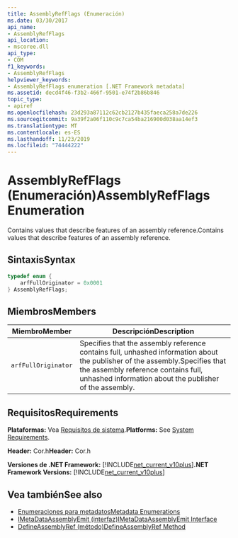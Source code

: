 ```yaml
---
title: AssemblyRefFlags (Enumeración)
ms.date: 03/30/2017
api_name:
- AssemblyRefFlags
api_location:
- mscoree.dll
api_type:
- COM
f1_keywords:
- AssemblyRefFlags
helpviewer_keywords:
- AssemblyRefFlags enumeration [.NET Framework metadata]
ms.assetid: decd4f46-f3b2-466f-9501-e74f2b86b846
topic_type:
- apiref
ms.openlocfilehash: 23d293a87112c62cb2127b435faeca258a7de226
ms.sourcegitcommit: 9a39f2a06f110c9c7ca54ba216900d038aa14ef3
ms.translationtype: MT
ms.contentlocale: es-ES
ms.lasthandoff: 11/23/2019
ms.locfileid: "74444222"
---
```

# <a name="assemblyrefflags-enumeration"></a><span data-ttu-id="808fd-102">AssemblyRefFlags (Enumeración)</span><span class="sxs-lookup"><span data-stu-id="808fd-102">AssemblyRefFlags Enumeration</span></span>
<span data-ttu-id="808fd-103">Contains values that describe features of an assembly reference.</span><span class="sxs-lookup"><span data-stu-id="808fd-103">Contains values that describe features of an assembly reference.</span></span>  
  
## <a name="syntax"></a><span data-ttu-id="808fd-104">Sintaxis</span><span class="sxs-lookup"><span data-stu-id="808fd-104">Syntax</span></span>  
  
```cpp  
typedef enum {  
    arfFullOriginator = 0x0001  
} AssemblyRefFlags;  
```  
  
## <a name="members"></a><span data-ttu-id="808fd-105">Miembros</span><span class="sxs-lookup"><span data-stu-id="808fd-105">Members</span></span>  
  
|<span data-ttu-id="808fd-106">Miembro</span><span class="sxs-lookup"><span data-stu-id="808fd-106">Member</span></span>|<span data-ttu-id="808fd-107">Descripción</span><span class="sxs-lookup"><span data-stu-id="808fd-107">Description</span></span>|  
|------------|-----------------|  
|`arfFullOriginator`|<span data-ttu-id="808fd-108">Specifies that the assembly reference contains full, unhashed information about the publisher of the assembly.</span><span class="sxs-lookup"><span data-stu-id="808fd-108">Specifies that the assembly reference contains full, unhashed information about the publisher of the assembly.</span></span>|  
  
## <a name="requirements"></a><span data-ttu-id="808fd-109">Requisitos</span><span class="sxs-lookup"><span data-stu-id="808fd-109">Requirements</span></span>  
 <span data-ttu-id="808fd-110">**Plataformas:** Vea [Requisitos de sistema](../../../../docs/framework/get-started/system-requirements.md).</span><span class="sxs-lookup"><span data-stu-id="808fd-110">**Platforms:** See [System Requirements](../../../../docs/framework/get-started/system-requirements.md).</span></span>  
  
 <span data-ttu-id="808fd-111">**Header:** Cor.h</span><span class="sxs-lookup"><span data-stu-id="808fd-111">**Header:** Cor.h</span></span>  
  
 <span data-ttu-id="808fd-112">**Versiones de .NET Framework:** [!INCLUDE[net_current_v10plus](../../../../includes/net-current-v10plus-md.md)]</span><span class="sxs-lookup"><span data-stu-id="808fd-112">**.NET Framework Versions:** [!INCLUDE[net_current_v10plus](../../../../includes/net-current-v10plus-md.md)]</span></span>  
  
## <a name="see-also"></a><span data-ttu-id="808fd-113">Vea también</span><span class="sxs-lookup"><span data-stu-id="808fd-113">See also</span></span>

- [<span data-ttu-id="808fd-114">Enumeraciones para metadatos</span><span class="sxs-lookup"><span data-stu-id="808fd-114">Metadata Enumerations</span></span>](../../../../docs/framework/unmanaged-api/metadata/metadata-enumerations.md)
- [<span data-ttu-id="808fd-115">IMetaDataAssemblyEmit (interfaz)</span><span class="sxs-lookup"><span data-stu-id="808fd-115">IMetaDataAssemblyEmit Interface</span></span>](../../../../docs/framework/unmanaged-api/metadata/imetadataassemblyemit-interface.md)
- [<span data-ttu-id="808fd-116">DefineAssemblyRef (método)</span><span class="sxs-lookup"><span data-stu-id="808fd-116">DefineAssemblyRef Method</span></span>](../../../../docs/framework/unmanaged-api/metadata/imetadataassemblyemit-defineassemblyref-method.md)
